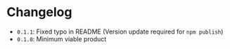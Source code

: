 # Changelog
  * `0.1.1`: Fixed typo in README (Version update required for `npm publish`)
  * `0.1.0`: Minimum viable product